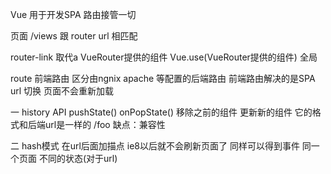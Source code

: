 Vue 用于开发SPA 路由接管一切

页面 /views 跟 router url 相匹配

router-link 取代a VueRouter提供的组件
Vue.use(VueRouter提供的组件) 全局

route 前端路由 区分由ngnix apache 等配置的后端路由
前端路由解决的是SPA 
url 切换 页面不会重新加载

一 history API pushState() onPopState() 移除之前的组件 更新新的组件
它的格式和后端url是一样的 /foo
缺点：兼容性 

二 hash模式
在url后面加描点 ie8以后就不会刷新页面了 同样可以得到事件
同一个页面 不同的状态(对于url)

